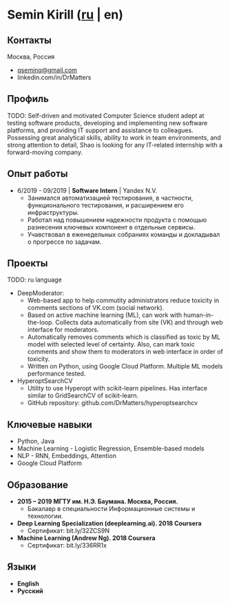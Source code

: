 # Semin Kirill ([ru](https://DrMatters.github.io) | en)
## Контакты
Москва, Россия
 - qseminq@gmail.com
 - linkedin.com/in/DrMatters

## Профиль
TODO:
Self-driven and motivated Computer Science student adept at testing software products, developing and implementing new software platforms, and providing IT support and assistance to colleagues. Possessing great analytical skills, ability to work in team environments, and strong attention to detail, Shao is looking for any IT-related internship with a forward-moving company.

## Опыт работы
 - 6/2019 - 09/2019 | **Software Intern** | Yandex N.V.
   - Занимался автоматизацией тестирования, в частности, функционального тестирования, и расширением его инфраструктуры.
   - Работал над повышением надежности продукта с помощью разнесения ключевых компонент в отдельные сервисы.
   - Учавствовал в еженедельных собраниях команды и докладывал о прогрессе по задачам.

## Проекты
TODO: ru language
- DeepModerator:
   - Web-based app to help commutity administrators reduce toxicity in comments sections of VK.com (social network).
   - Based on active machine learning (ML), can work with human-in-the-loop. Collects data automatically from site (VK) and through web interface for moderators.
   - Automatically removes comments which is classified as toxic by ML model with selected level of certainty. Also, can mark toxic comments and show them to moderators in web interface in order of toxicity.
   - Written on Python, using Google Cloud Platform. Multiple ML models performance tested.
- HyperoptSearchCV
   - Utility to use Hyperopt with scikit-learn pipelines. Has interface similar to GridSearchCV of scikit-learn.
   - GitHub repository: github.com/DrMatters/hyperoptsearchcv

## Ключевые навыки
 - Python, Java
 - Machine Learning - Logistic Regression, Ensemble-based models
 - NLP - RNN, Embeddings, Attention
 - Google Cloud Platform

## Образование
 - **2015 – 2019 МГТУ им. Н.Э. Баумана. Москва, Россия.**
 	- Бакалавр в специальности Информационные системы и технологии.
 - **Deep Learning Specialization (deeplearning.ai). 2018 Coursera**
 	- Сертификат: bit.ly/32ZCS9N
  - **Machine Learning (Andrew Ng). 2018 Coursera**
 	- Сертификат: bit.ly/336RR1x

## Языки
 - **English**
 - **Русский**